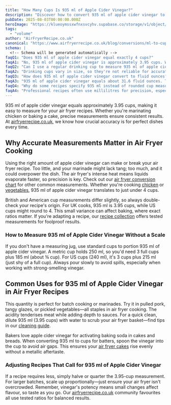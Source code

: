 ```yaml
---
title: "How Many Cups Is 935 ml of Apple Cider Vinegar?"
description: "Discover how to convert 935 ml of apple cider vinegar to cups for perfect air fryer recipes every time. Get precise measurements now!"
pubDate: 2025-08-03T00:00:00.000Z
heroImage: "https://klueoymssxwfnxsvcyhv.supabase.co/storage/v1/object/public/Shmucket/how-many-cups-is-935-ml-of-apple-cider-vinegar.webp"
tags:
  - "volume"
author: "AirFryerRecipe.co.uk"
canonical: "https://www.airfryerrecipe.co.uk/blog/conversions/ml-to-cups/how-many-cups-is-935-ml-of-apple-cider-vinegar"
schema: |
  <!-- Schema will be generated automatically -->
faqQ1: "Does 935 ml of apple cider vinegar equal exactly 4 cups?"
faqA1: "No, 935 ml of apple cider vinegar is approximately 3.95 cups. While it's close to 4 cups, the slight difference matters in baking or when making concentrated sauces. Always measure precisely for best results in air fryer recipes."
faqQ2: "Can I use a regular drinking cup to measure 935 ml of apple cider vinegar?"
faqA2: "Drinking cups vary in size, so they're not reliable for accurate measurements. Instead, use a standard metric measuring cup (250 ml) or a US cup (240 ml) to portion 935 ml correctly. For air fryer recipes, precision ensures consistent cooking."
faqQ3: "How does 935 ml of apple cider vinegar convert to fluid ounces?"
faqA3: "935 ml of apple cider vinegar equals about 31.6 fluid ounces. This conversion helps when following American recipes that use ounces instead of millilitres. Remember, air fryer temperatures can intensify flavours, so measure carefully."
faqQ4: "Why do some recipes specify 935 ml instead of rounded cup measurements?"
faqA4: "Professional recipes often use millilitres for precision, especially in baking where ratios are critical. 935 ml (3.95 cups) ensures the right acidity for marinades or chemical reactions in baking. For air fryer cooking, exact amounts prevent over-reduction or overpowering flavours."
---
```

<p>935 ml of apple cider vinegar equals approximately 3.95 cups, making it easy to measure for your air fryer recipes. Whether you're marinating chicken or baking a cake, precise measurements ensure consistent results. At <a href=https://www.airfryerrecipe.co.uk>airfryerrecipe.co.uk</a>, we know how crucial accuracy is for perfect dishes every time.</p>

<h2>Why Accurate Measurements Matter in Air Fryer Cooking</h2>
<p>Using the right amount of apple cider vinegar can make or break your air fryer recipe. Too little, and your marinade might lack tang; too much, and it could overpower the dish. The air fryer's intense heat means liquids evaporate faster, so precision is key. Check out our <a href=https://www.airfryerrecipe.co.uk/air-fryer-conversion-chart>air fryer conversion chart</a> for other common measurements. Whether you're cooking <a href=https://www.airfryerrecipe.co.uk/recipe-category/chicken>chicken</a> or <a href=https://www.airfryerrecipe.co.uk/recipe-category/vegetables>vegetables</a>, 935 ml of apple cider vinegar translates to just under 4 cups.</p>

<p>British and American cup measurements differ slightly, so always double-check your recipe's origin. For UK cooks, 935 ml is 3.95 cups, while US cups might round to 4. This small variance can affect baking, where exact ratios matter. If you're adapting a recipe, our <a href=https://www.airfryerrecipe.co.uk/recipes>recipe collection</a> offers tested measurements for foolproof results.</p>

<h3>How to Measure 935 ml of Apple Cider Vinegar Without a Scale</h3>
<p>If you don't have a measuring jug, use standard cups to portion 935 ml of apple cider vinegar. A metric cup holds 250 ml, so you'd need 3 full cups plus 185 ml (about ¾ cup). For US cups (240 ml), it's 3 cups plus 215 ml (just shy of a full cup). Always pour slowly to avoid spills, especially when working with strong-smelling vinegar.</p>

<h2>Common Uses for 935 ml of Apple Cider Vinegar in Air Fryer Recipes</h2>
<p>This quantity is perfect for batch cooking or marinades. Try it in pulled pork, tangy glazes, or pickled vegetables—all staples in air fryer cooking. The acidity tenderises meat while adding depth to sauces. For a quick clean, dilute 935 ml (3.95 cups) with water to scrub your air fryer basket—find tips in our <a href=https://www.airfryerrecipe.co.uk/air-fryer-cleaner>cleaning guide</a>.</p>

<p>Bakers love apple cider vinegar for activating baking soda in cakes and breads. When converting 935 ml to cups for batters, spoon the vinegar into the cup to avoid air gaps. This ensures your <a href=https://www.airfryerrecipe.co.uk/recipe-category/cakes>air fryer cakes</a> rise evenly without a metallic aftertaste.</p>

<h3>Adjusting Recipes That Call for 935 ml of Apple Cider Vinegar</h3>
<p>If a recipe requires less, simply halve or quarter the 3.95-cup measurement. For larger batches, scale up proportionally—just ensure your air fryer isn't overcrowded. Remember, vinegar's potency means small changes affect flavour, so taste as you go. Our <a href=https://www.airfryerrecipe.co.uk>airfryerrecipe.co.uk</a> community favourites all use tested ratios for balanced results.</p>
